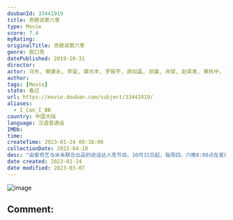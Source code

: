 ```yaml
---
doubanId: 33441919
title: 奇葩说第六季
type: Movie
score: 7.4
myRating: 
originalTitle: 奇葩说第六季
genre: 脱口秀
datePublished: 2019-10-31
director: 
actor: 马东, 蔡康永, 李诞, 薛兆丰, 罗振宇, 颜如晶, 邱晨, 肖骁, 赵英男, 黄执中, 艾力, 程璐, 大王, 秦教授, 许吉如, 星悦, 李佳芮, 毛冬, 杨超越, 杨奇函, 卡姆, 黄渤, 吴昕, 张歆艺, 林更新, 郭京飞, 秦海璐, 庞博, 金靖, 陈铭, 岳岳, 席瑞, 储殷, 徐真真, 嵇嘉禾, 李思恒, 热依扎, 大张伟, 陶虹, 彭磊, 傅首尔, 庞颖, 詹青云
author: 
tags: [Movie]
state: 看过
url: https://movie.douban.com/subject/33441919/
aliases:
  - I_Can_I_BB
country: 中国大陆
language: 汉语普通话
IMDb: 
time: 
createTime: 2023-01-24 00:38:06
collectionDate: 2022-04-10
desc: "由爱奇艺与米未联合出品的说话达人秀节目。10月31日起，每周四、六晚8:00点在爱奇艺播出。新的一季全面升级为蔡康永、薛兆丰、罗振宇、李诞四位导师带队比拼的形式，本季节目集结了近60位来自各行各业善于..."
date created: 2023-01-24
date modified: 2023-03-07
---
```


![image](p2869649226.jpg)

Comment:
---
